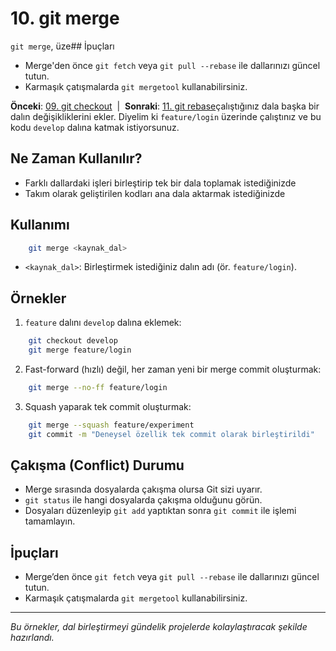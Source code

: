 # 10. git merge

`git merge`, üze## İpuçları
- Merge'den önce `git fetch` veya `git pull --rebase` ile dallarınızı güncel tutun.
- Karmaşık çatışmalarda `git mergetool` kullanabilirsiniz.

**Önceki**: [09. git checkout](09-checkout.md) &nbsp;|&nbsp; **Sonraki**: [11. git rebase](11-rebase.md)çalıştığınız dala başka bir dalın değişikliklerini ekler. Diyelim ki `feature/login` üzerinde çalıştınız ve bu kodu `develop` dalına katmak istiyorsunuz.

## Ne Zaman Kullanılır?
- Farklı dallardaki işleri birleştirip tek bir dala toplamak istediğinizde
- Takım olarak geliştirilen kodları ana dala aktarmak istediğinizde

## Kullanımı
```bash
    git merge <kaynak_dal>
```
- `<kaynak_dal>`: Birleştirmek istediğiniz dalın adı (ör. `feature/login`).

## Örnekler
1. `feature` dalını `develop` dalına eklemek:
```bash
    git checkout develop
    git merge feature/login
```
2. Fast-forward (hızlı) değil, her zaman yeni bir merge commit oluşturmak:
```bash
    git merge --no-ff feature/login
```
3. Squash yaparak tek commit oluşturmak:
```bash
    git merge --squash feature/experiment
    git commit -m "Deneysel özellik tek commit olarak birleştirildi"
```

## Çakışma (Conflict) Durumu
- Merge sırasında dosyalarda çakışma olursa Git sizi uyarır.
- `git status` ile hangi dosyalarda çakışma olduğunu görün.
- Dosyaları düzenleyip `git add` yaptıktan sonra `git commit` ile işlemi tamamlayın.

## İpuçları
- Merge’den önce `git fetch` veya `git pull --rebase` ile dallarınızı güncel tutun.
- Karmaşık çatışmalarda `git mergetool` kullanabilirsiniz.

---
_Bu örnekler, dal birleştirmeyi gündelik projelerde kolaylaştıracak şekilde hazırlandı._
